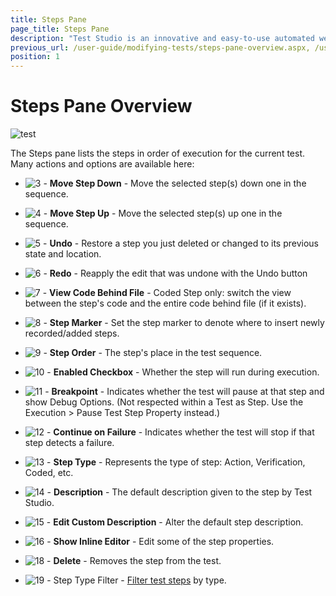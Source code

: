 ```yaml
---
title: Steps Pane
page_title: Steps Pane
description: "Test Studio is an innovative and easy-to-use automated web, WPF and load testing solution. Test Studio tests support essential technologies like ASP.NET AJAX, Silverlight, PHP and MVC. HTML5, Testing framework, functional testing, performance testing, load testing, exploratory testing, manual testing."
previous_url: /user-guide/modifying-tests/steps-pane-overview.aspx, /user-guide/modifying-tests/steps-pane-overview
position: 1
---
```

# Steps Pane Overview

![test][1]

The Steps pane lists the steps in order of execution for the current test. Many actions and options are available here:

- ![3][3] - **Move Step Down** - Move the selected step(s) down one in the sequence.

- ![4][4] - **Move Step Up** - Move the selected step(s) up one in the sequence.

- ![5][5] - **Undo** - Restore a step you just deleted or changed to its previous state and location.

- ![6][6] - **Redo** - Reapply the edit that was undone with the Undo button

- ![7][7] - **View Code Behind File** - Coded Step only: switch the view between the step's code and the entire code behind file (if it exists).

- ![8][8] - **Step Marker** - Set the step marker to denote where to insert newly recorded/added steps. 

- ![9][9] - **Step Order** - The step's place in the test sequence.

- ![10][10] - **Enabled Checkbox** - Whether the step will run during execution.

- ![11][11] - **Breakpoint** -  	Indicates whether the test will pause at that step and show Debug Options. (Not respected within a Test as Step. Use the Execution > Pause Test Step Property instead.)

- ![12][12] - **Continue on Failure** - Indicates whether the test will stop if that step detects a failure.

- ![13][13] - **Step Type** - Represents the type of step: Action, Verification, Coded, etc.

- ![14][14] - **Description** - The default description given to the step by Test Studio.

- ![15][15] - **Edit Custom Description** - Alter the default step description.

- ![16][16] - **Show Inline Editor** - Edit some of the step properties.

- ![18][18] - **Delete** - Removes the step from the test.

- ![19][19] - Step Type Filter - <a href="/features/test-maintenance/search-test-steps" target="_blank">Filter test steps</a> by type.

[1]: /img/features/test-maintenance/steps-pane/fig1.png
[2]: /img/features/test-maintenance/steps-pane/fig2.png
[3]: /img/features/test-maintenance/steps-pane/fig3.png
[4]: /img/features/test-maintenance/steps-pane/fig4.png
[5]: /img/features/test-maintenance/steps-pane/fig5.png
[6]: /img/features/test-maintenance/steps-pane/fig6.png
[7]: /img/features/test-maintenance/steps-pane/fig7.png
[8]: /img/features/test-maintenance/steps-pane/fig8.png
[9]: /img/features/test-maintenance/steps-pane/fig9.png
[10]: /img/features/test-maintenance/steps-pane/fig10.png
[11]: /img/features/test-maintenance/steps-pane/fig11.png
[12]: /img/features/test-maintenance/steps-pane/fig12.png
[13]: /img/features/test-maintenance/steps-pane/fig13.png
[14]: /img/features/test-maintenance/steps-pane/fig14.png
[15]: /img/features/test-maintenance/steps-pane/fig15.png
[16]: /img/features/test-maintenance/steps-pane/fig16.png
[17]: /img/features/test-maintenance/steps-pane/fig17.png
[18]: /img/features/test-maintenance/steps-pane/fig18.png
[19]: /img/features/test-maintenance/steps-pane/fig19.png